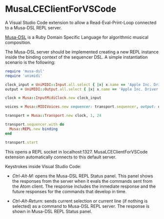 # MusaLCEClientForVSCode

A Visual Studio Code extension to allow a Read-Eval-Print-Loop connected to a Musa-DSL REPL server.

[Musa-DSL](https://github.com/javier-sy/musa-dsl) is a Ruby Domain Specific Language for algorithmic musical composition.

The Musa-DSL server should be implemented creating a new REPL instance inside the binding context of the sequencer DSL. A simple instantiation scenario is the following:

```ruby
require 'musa-dsl'
require 'unimidi'

clock_input = UniMIDI::Input.all.select { |x| x.name == 'Apple Inc. Driver IAC' }[1]
output = UniMIDI::Output.all.select { |x| x.name == 'Apple Inc. Driver IAC' }[1]

clock = Musa::InputMidiClock.new clock_input

voices = Musa::MIDIVoices.new sequencer: transport.sequencer, output: output, channels: [0]

transport = Musa::Transport.new clock, 1, 24

transport.sequencer.with do
  Musa::REPL.new binding
end

transport.start
```

This opens a REPL socket in localhost:1327. MusaLCEClientForVSCode extension automatically connects to this default server.

Keystrokes inside Visual Studio Code:

* *Ctrl-Alt-M:* opens the Musa-DSL REPL Status panel. This panel shows the responses from the server when it evals the commands sent from the Atom client. The response includes the inmediate response and the future responses for the commands that develop in time.

* *Ctrl-Alt-Return:* sends current selection or current line (if nothing is selected) as a command to Musa-DSL REPL server. The response is shown in Musa-DSL REPL Status panel.
